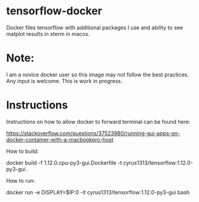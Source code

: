 # tensorflow-docker
Docker files tensorflow with additional packages I use and ability to see matplot results in xterm in macos.

# Note:
I am a novice docker user so this image may not follow the best practices. Any input is welcome.
This is work in progress.

# Instructions

Instructions on how to allow docker to forward terminal can be found here:

https://stackoverflow.com/questions/37523980/running-gui-apps-on-docker-container-with-a-macbookpro-host

How to build:

docker build -f 1.12.0.cpu-py3-gui.Dockerfile -t cyrus1313/tensorflow:1.12.0-py3-gui .

How to run:

docker run -e DISPLAY=$IP:0 -it cyrus1313/tensorflow:1.12.0-py3-gui bash

